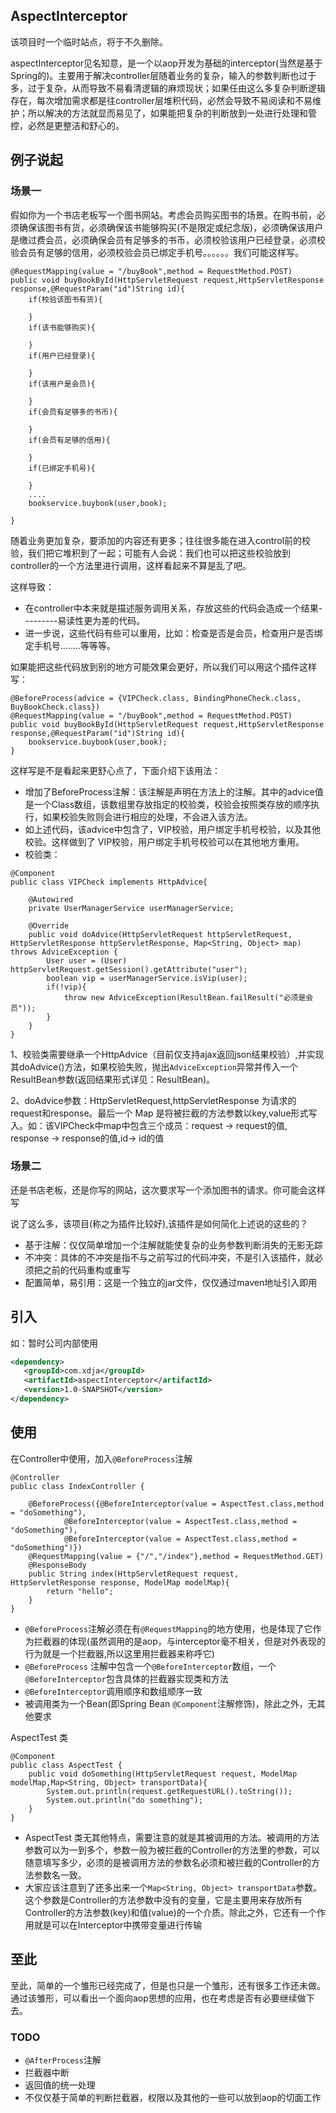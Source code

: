## AspectInterceptor
该项目时一个临时站点，将于不久删除。

aspectInterceptor见名知意，是一个以aop开发为基础的interceptor(当然是基于Spring的)。主要用于解决controller层随着业务的复杂，输入的参数判断也过于多，过于复杂，从而导致不易看清逻辑的麻烦现状；如果任由这么多复杂判断逻辑存在，每次增加需求都是往controller层堆积代码，必然会导致不易阅读和不易维护；所以解决的方法就显而易见了，如果能把复杂的判断放到一处进行处理和管控，必然是更整洁和舒心的。

## 例子说起


### 场景一
假如你为一个书店老板写一个图书网站。考虑会员购买图书的场景。在购书前，必须确保该图书有货，必须确保该书能够购买(不是限定或纪念版)，必须确保该用户是缴过费会员，必须确保会员有足够多的书币，必须校验该用户已经登录，必须校验会员有足够的信用，必须校验会员已绑定手机号。。。。。。我们可能这样写。
```
@RequestMapping(value = "/buyBook",method = RequestMethod.POST)
public void buyBookById(HttpServletRequest request,HttpServletResponse response,@RequestParam("id")String id){
    if(校验该图书有货){

    }
    if(该书能够购买){

    }
    if(用户已经登录){

    }
    if(该用户是会员){

    }
    if(会员有足够多的书币){

    }
    if(会员有足够的信用){

    }
    if(已绑定手机号){

    }
    ....
    bookservice.buybook(user,book);
   
}
```

随着业务更加复杂，要添加的内容还有更多；往往很多能在进入control前的校验，我们把它堆积到了一起；可能有人会说：我们也可以把这些校验放到controller的一个方法里进行调用，这样看起来不算是乱了吧。

这样导致：
+ 在controller中本来就是描述服务调用关系，存放这些的代码会造成一个结果---------易读性更为差的代码。
+ 进一步说，这些代码有些可以重用，比如：检查是否是会员，检查用户是否绑定手机号........等等等。

如果能把这些代码放到别的地方可能效果会更好，所以我们可以用这个插件这样写：
```
@BeforeProcess(advice = {VIPCheck.class, BindingPhoneCheck.class, BuyBookCheck.class})
@RequestMapping(value = "/buyBook",method = RequestMethod.POST)
public void buyBookById(HttpServletRequest request,HttpServletResponse response,@RequestParam("id")String id){
    bookservice.buybook(user,book);
}
```
这样写是不是看起来更舒心点了，下面介绍下该用法：
+ 增加了BeforeProcess注解：该注解是声明在方法上的注解。其中的advice值是一个Class数组，该数组里存放指定的校验类，校验会按照类存放的顺序执行，如果校验失败则会进行相应的处理，不会进入该方法。
+ 如上述代码，该advice中包含了，VIP校验，用户绑定手机号校验，以及其他校验。这样做到了 VIP校验，用户绑定手机号校验可以在其他地方重用。
+ 校验类：
```
@Component
public class VIPCheck implements HttpAdvice{
    
    @Autowired
    private UserManagerService userManagerService;
    
    @Override
    public void doAdvice(HttpServletRequest httpServletRequest, HttpServletResponse httpServletResponse, Map<String, Object> map) throws AdviceException {
        User user = (User) httpServletRequest.getSession().getAttribute("user");
        boolean vip = userManagerService.isVip(user);
        if(!vip){
            throw new AdviceException(ResultBean.failResult("必须是会员"));
        }
    }
}
```
1、校验类需要继承一个HttpAdvice（目前仅支持ajax返回json结果校验）,并实现其doAdvice()方法，如果校验失败，抛出`AdviceException`异常并传入一个ResultBean参数(返回结果形式详见：ResultBean)。

2、doAdvice参数：HttpServletRequest,httpServletResponse 为请求的request和response。最后一个 Map 是将被拦截的方法参数以key,value形式写入。如：该VIPCheck中map中包含三个成员：request -> request的值, response -> response的值,id-> id的值 

  
### 场景二
还是书店老板，还是你写的网站，这次要求写一个添加图书的请求。你可能会这样写


说了这么多，该项目(称之为插件比较好),该插件是如何简化上述说的这些的？

+ 基于注解：仅仅简单增加一个注解就能使复杂的业务参数判断消失的无影无踪
+ 不冲突：具体的不冲突是指不与之前写过的代码冲突，不是引入该插件，就必须把之前的代码重构或重写
+ 配置简单，易引用：这是一个独立的jar文件，仅仅通过maven地址引入即用


## 引入

如：暂时公司内部使用

```xml
<dependency>
   <groupId>com.xdja</groupId>
   <artifactId>aspectInterceptor</artifactId>
   <version>1.0-SNAPSHOT</version>
</dependency>
```

## 使用
在Controller中使用，加入`@BeforeProcess`注解
```
@Controller
public class IndexController {

    @BeforeProcess({@BeforeInterceptor(value = AspectTest.class,method = "doSomething"),
            @BeforeInterceptor(value = AspectTest.class,method = "doSomething"),
            @BeforeInterceptor(value = AspectTest.class,method = "doSomething")})
    @RequestMapping(value = {"/","/index"},method = RequestMethod.GET)
    @ResponseBody
    public String index(HttpServletRequest request, HttpServletResponse response, ModelMap modelMap){
        return "hello";
    }
}
```

+ `@BeforeProcess`注解必须在有`@RequestMapping`的地方使用，也是体现了它作为拦截器的体现(虽然调用的是aop，与interceptor毫不相关，但是对外表现的行为就是一个拦截器,所以这里用拦截器来称呼它)
+ `@BeforeProcess` 注解中包含一个`@BeforeInterceptor`数组，一个`@BeforeInterceptor`包含具体的拦截器实现类和方法
+ `@BeforeInterceptor`调用顺序和数组顺序一致
+ 被调用类为一个Bean(即Spring Bean `@Component`注解修饰)，除此之外，无其他要求

AspectTest 类

```
@Component
public class AspectTest {
    public void doSomething(HttpServletRequest request, ModelMap modelMap,Map<String, Object> transportData){
        System.out.println(request.getRequestURL().toString());
        System.out.println("do something");
    }
}

```
+ AspectTest 类无其他特点，需要注意的就是其被调用的方法。被调用的方法参数可以为一到多个，参数一般为被拦截的Controller的方法里的参数，可以随意填写多少，必须的是被调用方法的参数名必须和被拦截的Controller的方法参数名一致。
+ 大家应该注意到了还多出来一个`Map<String, Object> transportData`参数。这个参数是Controller的方法参数中没有的变量，它是主要用来存放所有Controller的方法参数(key)和值(value)的一个介质。除此之外，它还有一个作用就是可以在Interceptor中携带变量进行传输

## 至此
至此，简单的一个雏形已经完成了，但是也只是一个雏形，还有很多工作还未做。通过该雏形，可以看出一个面向aop思想的应用，也在考虑是否有必要继续做下去。
### TODO
+ `@AfterProcess`注解
+ 拦截器中断
+ 返回值的统一处理
+ 不仅仅基于简单的判断拦截器，权限以及其他的一些可以放到aop的切面工作